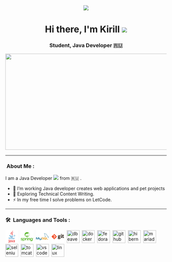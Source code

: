 <div>
	<div id="header" align="center">
		<img src="https://media.giphy.com/media/M9gbBd9nbDrOTu1Mqx/giphy.gif" width="100"/>
	<h1 align="center">Hi there, I'm<a ></a> Kirill</a> 
	<img src="https://github.com/blackcater/blackcater/raw/main/images/Hi.gif" height="32"/></h1>
	<h3 align="center"> Student, Java Developer 🇷🇺 </h3>
  </div>
  
<div align="center">
  <img src="https://media.giphy.com/media/dWesBcTLavkZuG35MI/giphy.gif" width="600" height="300"/>
</div>

---

###  &nbsp;About Me :

I am a Java Developer <img src="https://media.giphy.com/media/WUlplcMpOCEmTGBtBW/giphy.gif" width="30"> from  🇷🇺 .

- 🔭 I’m working  Java developer creates web applications and pet projects
- 🌱 Exploring Technical Content Writing.
- ⚡ In my free time I solve problems on LetCode.

---

### 🛠 &nbsp;Languages and Tools :

<p>
<img src="https://github.com/devicons/devicon/blob/master/icons/java/java-original-wordmark.svg" title="Java" alt="Java" width="40" height="40"/>&nbsp;
<img src="https://github.com/devicons/devicon/blob/master/icons/spring/spring-original-wordmark.svg" title="Spring" alt="Spring" width="40" height="40"/>&nbsp;
<img src="https://github.com/devicons/devicon/blob/master/icons/mysql/mysql-original-wordmark.svg" title="MySQL"  alt="MySQL" width="40" height="40"/>&nbsp;
<img src="https://github.com/devicons/devicon/blob/master/icons/git/git-original-wordmark.svg" title="Git" **alt="Git" width="40" height="40"/>&nbsp;
<img src="https://cdn.jsdelivr.net/gh/devicons/devicon@latest/icons/dbeaver/dbeaver-original.svg" title="dbeaver" **alt="dbeaver" width="40" height="40"/>&nbsp;
<img src="https://cdn.jsdelivr.net/gh/devicons/devicon@latest/icons/docker/docker-original-wordmark.svg" title="docker" **alt="docker" width="40" height="40"/>&nbsp;        
<img src="https://cdn.jsdelivr.net/gh/devicons/devicon@latest/icons/fedora/fedora-original.svg" title="fedora" **alt="fedora" width="40" height="40"/>&nbsp;            
<img src="https://cdn.jsdelivr.net/gh/devicons/devicon@latest/icons/github/github-original.svg" title="github" **alt="github" width="40" height="40"/>&nbsp;            
<img src="https://cdn.jsdelivr.net/gh/devicons/devicon@latest/icons/hibernate/hibernate-original-wordmark.svg" title="hibernate" **alt="hibernate" width="40" height="40"/>&nbsp;            
<img src="https://cdn.jsdelivr.net/gh/devicons/devicon@latest/icons/mariadb/mariadb-original-wordmark.svg" title="mariadb" **alt="mariadb" width="40" height="40"/>&nbsp;
<img src="https://cdn.jsdelivr.net/gh/devicons/devicon@latest/icons/selenium/selenium-original.svg" title="selenium" **alt="selenium" width="40" height="40"/>&nbsp;         
<img src="https://cdn.jsdelivr.net/gh/devicons/devicon@latest/icons/tomcat/tomcat-original-wordmark.svg" title="tomcat" **alt="tomcat" width="40" height="40"/>&nbsp;
<img src="https://cdn.jsdelivr.net/gh/devicons/devicon@latest/icons/vscode/vscode-original.svg" title="vscode" **alt="vscode" width="40" height="40"/>&nbsp;
<img src="https://cdn.jsdelivr.net/gh/devicons/devicon@latest/icons/linux/linux-original.svg" title="linux" **alt="linux" width="40" height="40"/>&nbsp;   
                   
</p>







